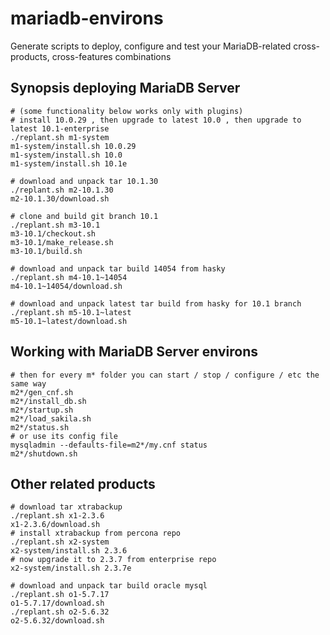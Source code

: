 # mariadb-environs
Generate scripts to deploy, configure and test your MariaDB-related cross-products, cross-features combinations

## Synopsis deploying MariaDB Server
```
# (some functionality below works only with plugins)
# install 10.0.29 , then upgrade to latest 10.0 , then upgrade to latest 10.1-enterprise
./replant.sh m1-system
m1-system/install.sh 10.0.29
m1-system/install.sh 10.0
m1-system/install.sh 10.1e

# download and unpack tar 10.1.30
./replant.sh m2-10.1.30
m2-10.1.30/download.sh

# clone and build git branch 10.1
./replant.sh m3-10.1
m3-10.1/checkout.sh
m3-10.1/make_release.sh
m3-10.1/build.sh

# download and unpack tar build 14054 from hasky
./replant.sh m4-10.1~14054
m4-10.1~14054/download.sh

# download and unpack latest tar build from hasky for 10.1 branch
./replant.sh m5-10.1~latest
m5-10.1~latest/download.sh
```

## Working with MariaDB Server environs
```
# then for every m* folder you can start / stop / configure / etc the same way
m2*/gen_cnf.sh
m2*/install_db.sh
m2*/startup.sh
m2*/load_sakila.sh
m2*/status.sh
# or use its config file
mysqladmin --defaults-file=m2*/my.cnf status
m2*/shutdown.sh
```
## Other related products
```
# download tar xtrabackup
./replant.sh x1-2.3.6
x1-2.3.6/download.sh
# install xtrabackup from percona repo
./replant.sh x2-system
x2-system/install.sh 2.3.6
# now upgrade it to 2.3.7 from enterprise repo
x2-system/install.sh 2.3.7e

# download and unpack tar build oracle mysql
./replant.sh o1-5.7.17
o1-5.7.17/download.sh
./replant.sh o2-5.6.32
o2-5.6.32/download.sh
```
